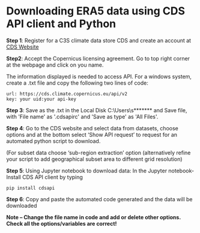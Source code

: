 # Downloading ERA5 data using CDS API client and Python

**Step 1**: Register for a  C3S climate data store CDS and create an account at [CDS Website](https://cds.climate.copernicus.eu/#!/home)

**Step2**: Accept the Copernicus licensing agreement. Go to top right corner at the webpage and click on you name. 

The information displayed is needed to access API. For a windows system, create a .txt file and copy the following two lines of code: 
```
url: https://cds.climate.copernicus.eu/api/v2
key: your uid:your api-key
```

**Step 3**:  Save as the .txt in the Local Disk C:\Users\s******* and Save file, with 'File name' as '.cdsapirc' and 'Save as type' as 'All Files'.

**Step 4**: Go to the CDS website and select data from datasets, choose options and at the bottom select ‘Show API request’ to request for an automated python script to download. 

(For subset data choose ‘sub-region extraction’ option (alternatively refine your script to add geographical subset area to different grid resolution)

**Step 5**: Using Jupyter notebook to download data: In the Jupyter notebook- 
Install CDS API client by typing
```
pip install cdsapi 
``` 

**Step 6**: Copy and paste the automated code generated and the data will be downloaded

**Note – Change the file name in code and add or delete other options. Check all the options/variables are correct!**
